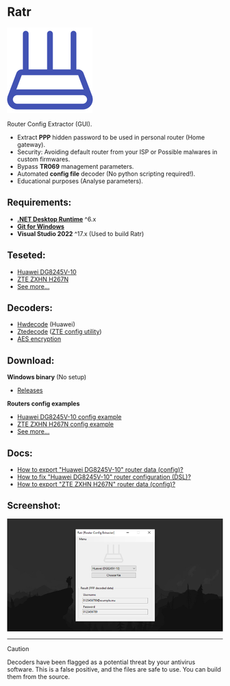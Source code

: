 # Ratr

[![Ratr](./.static/icon.svg)](#)

Router Config Extractor (GUI).  

* Extract **PPP** hidden password to be used in personal router (Home gateway).
* Security: Avoiding default router from your ISP or Possible malwares in custom firmwares.
* Bypass **TR069** management parameters.
* Automated **config file** decoder (No python scripting required!).
* Educational purposes (Analyse parameters).

## Requirements:

* [**.NET Desktop Runtime**](https://dotnet.microsoft.com/en-us/download/dotnet/thank-you/runtime-desktop-6.0.23-windows-x64-installer) ^6.x
* [**Git for Windows**](https://git-scm.com/downloads/win)
* **Visual Studio 2022** ^17.x (Used to build Ratr)

## Teseted:

* [Huawei DG8245V-10](https://www.manualslib.com/manual/2439878/Huawei-Dg8245v.html)
* [ZTE ZXHN H267N](https://www.manualslib.com/products/Zte-Zxhn-H267n-6917102.html)
* [See more...](./Compatibility.md)

## Decoders:

* [Hwdecode](https://github.com/Jakiboy/Hwdecode) (Huawei)
* [Ztedecode](https://github.com/Jakiboy/Ztedecode) ([ZTE config utility](https://github.com/mkst/zte-config-utility))
* [AES encryption](https://pypi.org/project/pycryptodomex/)

## Download:

**Windows binary** (No setup)

* [Releases](https://github.com/Jakiboy/Ratr/releases)

**Routers config examples**

* [Huawei DG8245V-10 config example](https://github.com/Jakiboy/Ratr/raw/refs/heads/main/.static/Huawei-DG8245V-10.example.xml)
* [ZTE ZXHN H267N config example](https://github.com/Jakiboy/Ratr/raw/refs/heads/main/.static/ZTE-ZXHN-H267N.example.bin)
* [See more...](./.static)

## Docs:

* [How to export "Huawei DG8245V-10" router data (config)?](./docs/Huawei-DG8245V-10-Export.md)
* [How to fix "Huawei DG8245V-10" router configuration (DSL)?](./docs/Huawei-DG8245V-10-Config.md)
* [How to export "ZTE ZXHN H267N" router data (config)?](./docs/ZTE-ZXHN-H267N-Export.md)

## Screenshot:

[![screenshot](./.static/screenshot.jpg)](#)

---

> [!CAUTION]
> Decoders have been flagged as a potential threat by your antivirus software. This is a false positive, and the files are safe to use. You can build them from the source.
